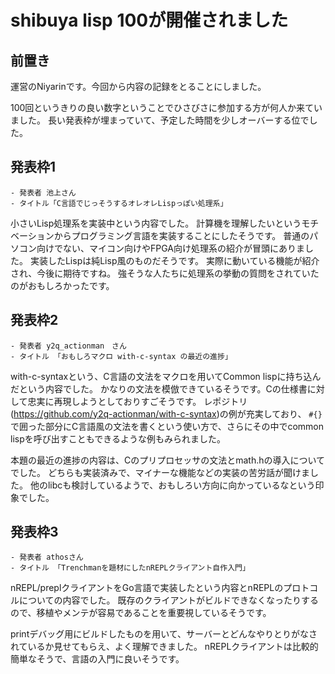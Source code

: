 # shibuya lisp 100が開催されました
## 前置き
運営のNiyarinです。今回から内容の記録をとることにしました。

100回というきりの良い数字ということでひさびさに参加する方が何人か来ていました。
長い発表枠が埋まっていて、予定した時間を少しオーバーする位でした。


## 発表枠1
    - 発表者 池上さん
    - タイトル「C言語でじっそうするオレオレLispっぽい処理系」

小さいLisp処理系を実装中という内容でした。
計算機を理解したいというモチベーションからプログラミング言語を実装することにしたそうです。
普通のパソコン向けでない、マイコン向けやFPGA向け処理系の紹介が冒頭にありました。
実装したLispは純Lisp風のものだそうです。
実際に動いている機能が紹介され、今後に期待ですね。
強そうな人たちに処理系の挙動の質問をされていたのがおもしろかったです。

## 発表枠2
    - 発表者 y2q_actionman　さん
    - タイトル 「おもしろマクロ with-c-syntax の最近の進捗」

with-c-syntaxという、C言語の文法をマクロを用いてCommon lispに持ち込んだという内容でした。
かなりの文法を模倣できているそうです。Cの仕様書に対して忠実に再現しようとしておりすごそうです。
レポジトリ(https://github.com/y2q-actionman/with-c-syntax)の例が充実しており、
`#{}`で囲った部分にC言語風の文法を書くという使い方で、さらにその中でcommon lispを呼び出すこともできるような例もみられました。

本題の最近の進捗の内容は、Cのプリプロセッサの文法とmath.hの導入についてでした。
どちらも実装済みで、マイナーな機能などの実装の苦労話が聞けました。
他のlibcも検討しているようで、おもしろい方向に向かっているなという印象でした。

## 発表枠3
    - 発表者 athosさん
    - タイトル 「Trenchmanを題材にしたnREPLクライアント自作入門」

nREPL/preplクライアントをGo言語で実装したという内容とnREPLのプロトコルについての内容でした。
既存のクライアントがビルドできなくなったりするので、移植やメンテが容易であることを重要視しているそうです。

printデバッグ用にビルドしたものを用いて、サーバーとどんなやりとりがなされているか見せてもらえ、よく理解できました。
nREPLクライアントは比較的簡単なそうで、言語の入門に良いそうです。
